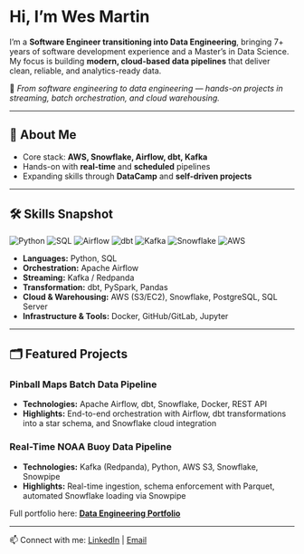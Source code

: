 # Hi, I’m Wes Martin  

I’m a **Software Engineer transitioning into Data Engineering**, bringing 7+ years of software development experience and a Master’s in Data Science.  
My focus is building **modern, cloud-based data pipelines** that deliver clean, reliable, and analytics-ready data.  

🚀 *From software engineering to data engineering — hands-on projects in streaming, batch orchestration, and cloud warehousing.*

---

## 👤 About Me

- Core stack: **AWS, Snowflake, Airflow, dbt, Kafka** 
- Hands-on with **real-time** and **scheduled** pipelines
- Expanding skills through **DataCamp** and **self-driven projects** 

---

## 🛠 Skills Snapshot
![Python](https://img.shields.io/badge/Python-3.11-blue)
![SQL](https://img.shields.io/badge/SQL-Database-green)
![Airflow](https://img.shields.io/badge/Airflow-Orchestration-blue)
![dbt](https://img.shields.io/badge/dbt-Transformations-orange)
![Kafka](https://img.shields.io/badge/Kafka-Streaming-black)
![Snowflake](https://img.shields.io/badge/Snowflake-Cloud-lightblue)
![AWS](https://img.shields.io/badge/AWS-S3%20%7C%20EC2-yellow)

- **Languages:** Python, SQL  
- **Orchestration:** Apache Airflow  
- **Streaming:** Kafka / Redpanda  
- **Transformation:** dbt, PySpark, Pandas  
- **Cloud & Warehousing:** AWS (S3/EC2), Snowflake, PostgreSQL, SQL Server  
- **Infrastructure & Tools:** Docker, GitHub/GitLab, Jupyter  

---

## 🗂 Featured Projects  

### Pinball Maps Batch Data Pipeline
- **Technologies:** Apache Airflow, dbt, Snowflake, Docker, REST API  
- **Highlights:** End-to-end orchestration with Airflow, dbt transformations into a star schema, and Snowflake cloud integration  

### Real-Time NOAA Buoy Data Pipeline  
- **Technologies:** Kafka (Redpanda), Python, AWS S3, Snowflake, Snowpipe  
- **Highlights:** Real-time ingestion, schema enforcement with Parquet, automated Snowflake loading via Snowpipe  

Full portfolio here: [**Data Engineering Portfolio**](https://github.com/WesJM/data-engineering-portfolio)  

---

📫 Connect with me: [LinkedIn](https://www.linkedin.com/in/wes-martin/) | [Email](mailto:wes.martin713@gmail.com)
